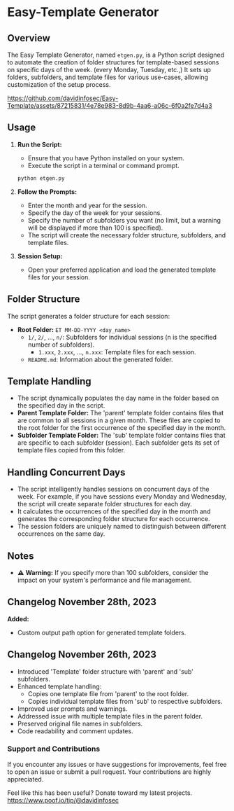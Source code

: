# Easy-Template Generator

## Overview

The Easy Template Generator, named `etgen.py`, is a Python script designed to automate the creation of folder structures for template-based sessions on specific days of the week. (every Monday, Tuesday, etc.,) It sets up folders, subfolders, and template files for various use-cases, allowing customization of the setup process.


https://github.com/davidinfosec/Easy-Template/assets/87215831/4e78e983-8d9b-4aa6-a06c-6f0a2fe7d4a3


## Usage

1. **Run the Script:**
    - Ensure that you have Python installed on your system.
    - Execute the script in a terminal or command prompt.

    ```bash
    python etgen.py
    ```

2. **Follow the Prompts:**
    - Enter the month and year for the session.
    - Specify the day of the week for your sessions.
    - Specify the number of subfolders you want (no limit, but a warning will be displayed if more than 100 is specified).
    - The script will create the necessary folder structure, subfolders, and template files.

3. **Session Setup:**
    - Open your preferred application and load the generated template files for your session.

## Folder Structure

The script generates a folder structure for each session:

- **Root Folder:** `ET MM-DD-YYYY <day_name>`
  - `1/`, `2/`, ..., `n/`: Subfolders for individual sessions (n is the specified number of subfolders).
    - `1.xxx`, `2.xxx`, ..., `n.xxx`: Template files for each session.
  - `README.md`: Information about the generated folder.

## Template Handling

- The script dynamically populates the day name in the folder based on the specified day in the script.
- **Parent Template Folder:** The 'parent' template folder contains files that are common to all sessions in a given month. These files are copied to the root folder for the first occurrence of the specified day in the month.
- **Subfolder Template Folder:** The 'sub' template folder contains files that are specific to each subfolder (session). Each subfolder gets its set of template files copied from this folder.

## Handling Concurrent Days

- The script intelligently handles sessions on concurrent days of the week. For example, if you have sessions every Monday and Wednesday, the script will create separate folder structures for each day.
- It calculates the occurrences of the specified day in the month and generates the corresponding folder structure for each occurrence.
- The session folders are uniquely named to distinguish between different occurrences on the same day.

## Notes

- ⚠️ **Warning:** If you specify more than 100 subfolders, consider the impact on your system's performance and file management.

## Changelog November 28th, 2023

**Added:**
- Custom output path option for generated template folders.

## Changelog November 26th, 2023

- Introduced 'Template' folder structure with 'parent' and 'sub' subfolders.
- Enhanced template handling: 
  - Copies one template file from 'parent' to the root folder.
  - Copies individual template files from 'sub' to respective subfolders.
- Improved user prompts and warnings.
- Addressed issue with multiple template files in the parent folder.
- Preserved original file names in subfolders.
- Code readability and comment updates.


### Support and Contributions

If you encounter any issues or have suggestions for improvements, feel free to open an issue or submit a pull request. Your contributions are highly appreciated.

Feel like this has been useful? Donate toward my latest projects. https://www.poof.io/tip/@davidinfosec
